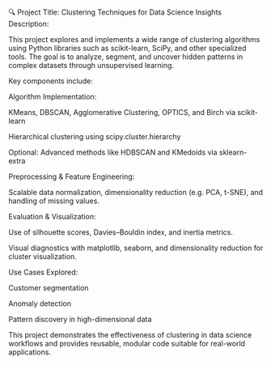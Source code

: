 🔍 Project Title: Clustering Techniques for Data Science Insights
Description:

This project explores and implements a wide range of clustering algorithms using Python libraries such as scikit-learn, SciPy, and other specialized tools. The goal is to analyze, segment, and uncover hidden patterns in complex datasets through unsupervised learning.

Key components include:

Algorithm Implementation:

KMeans, DBSCAN, Agglomerative Clustering, OPTICS, and Birch via scikit-learn

Hierarchical clustering using scipy.cluster.hierarchy

Optional: Advanced methods like HDBSCAN and KMedoids via sklearn-extra

Preprocessing & Feature Engineering:

Scalable data normalization, dimensionality reduction (e.g. PCA, t-SNE), and handling of missing values.

Evaluation & Visualization:

Use of silhouette scores, Davies–Bouldin index, and inertia metrics.

Visual diagnostics with matplotlib, seaborn, and dimensionality reduction for cluster visualization.

Use Cases Explored:

Customer segmentation

Anomaly detection

Pattern discovery in high-dimensional data

This project demonstrates the effectiveness of clustering in data science workflows and provides reusable, modular code suitable for real-world applications.